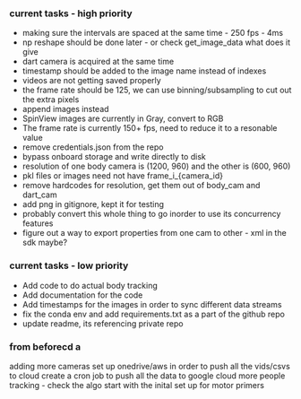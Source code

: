 ### current tasks - high priority
- making sure the intervals are spaced at the same time - 250 fps - 4ms
- np reshape should be done later - or check get_image_data what does it give
- dart camera is acquired at the same time 
- timestamp should be added to the image name instead of indexes
- videos are not getting saved properly
- the frame rate should be 125, we can use binning/subsampling to cut out the extra pixels
- append images instead 
- SpinView images are currently in Gray, convert to RGB
- The frame rate is currently 150+ fps, need to reduce it to a resonable value
- remove credentials.json from the repo
- bypass onboard storage and write directly to disk
- resolution of one body camera is (1200, 960) and the other is (600, 960)
- pkl files or images need not have frame_i_{camera_id} 
- remove hardcodes for resolution, get them out of body_cam and dart_cam
- add png in gitignore, kept it for testing
- probably convert this whole thing to go inorder to use its concurrency features
- figure out a way to export properties from one cam to other - xml in the sdk maybe?

### current tasks - low priority
- Add code to do actual body tracking
- Add documentation for the code
- Add timestamps for the images in order to sync different data streams
- fix the conda env and add requirements.txt as a part of the github repo 
- update readme, its referencing private repo

### from beforecd a
adding more cameras
set up onedrive/aws in order to push all the vids/csvs to cloud
create a cron job to push all the data to google cloud
more people tracking - check the algo 
start with the inital set up for motor primers